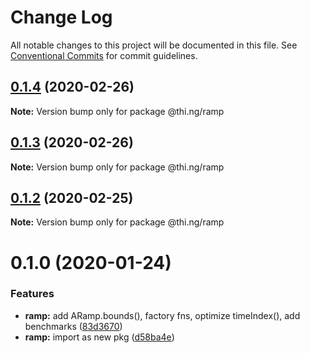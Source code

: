 # Change Log

All notable changes to this project will be documented in this file.
See [Conventional Commits](https://conventionalcommits.org) for commit guidelines.

## [0.1.4](https://github.com/thi-ng/umbrella/compare/@thi.ng/ramp@0.1.3...@thi.ng/ramp@0.1.4) (2020-02-26)

**Note:** Version bump only for package @thi.ng/ramp





## [0.1.3](https://github.com/thi-ng/umbrella/compare/@thi.ng/ramp@0.1.2...@thi.ng/ramp@0.1.3) (2020-02-26)

**Note:** Version bump only for package @thi.ng/ramp





## [0.1.2](https://github.com/thi-ng/umbrella/compare/@thi.ng/ramp@0.1.1...@thi.ng/ramp@0.1.2) (2020-02-25)

**Note:** Version bump only for package @thi.ng/ramp





# 0.1.0 (2020-01-24)

### Features

* **ramp:** add ARamp.bounds(), factory fns, optimize timeIndex(), add benchmarks ([83d3670](https://github.com/thi-ng/umbrella/commit/83d3670c7322fd2b47c27e0bda896b9ab83ffd7c))
* **ramp:** import as new pkg ([d58ba4e](https://github.com/thi-ng/umbrella/commit/d58ba4ed4d2ba76ca9c748cf23fcd86a0ff9cca7))
